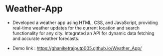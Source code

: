 # Weather-App
* Developed a weather app using HTML, CSS, and JavaScript, providing real-time weather updates for the current location and search functionality for any city. Integrated an API for dynamic data fetching and accurate weather forecasts.

* Demo link : https://ghaniketrajputp005.github.io/Weather_App/
